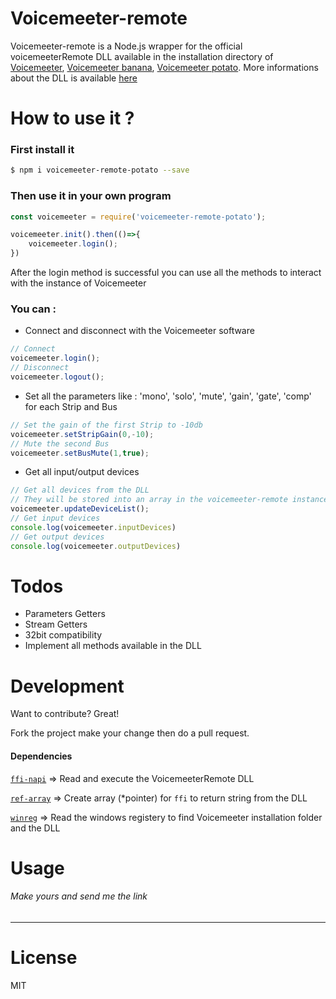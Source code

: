 
# Voicemeeter-remote

Voicemeeter-remote is a Node.js wrapper for the official voicemeeterRemote DLL available in the installation directory of [Voicemeeter][voicemeeter], [Voicemeeter banana][voicemeeter-banana], [Voicemeeter potato][voicemeeter-potato]. More informations about the DLL is available [here](https://forum.vb-audio.com/viewtopic.php?f=8&t=346)

# How to use it ?
### First install it

```sh
$ npm i voicemeeter-remote-potato --save
```
### Then use it in your own program

```js
const voicemeeter = require('voicemeeter-remote-potato');

voicemeeter.init().then(()=>{
    voicemeeter.login();
})
```

After the login method is successful you can use all the methods to interact with the instance of Voicemeeter

### You can :
   - Connect and disconnect with the Voicemeeter software
```js
// Connect
voicemeeter.login();
// Disconnect
voicemeeter.logout();
```

  - Set all the parameters like : 'mono', 'solo', 'mute', 'gain', 'gate', 'comp' for each Strip and Bus
```js
// Set the gain of the first Strip to -10db
voicemeeter.setStripGain(0,-10);
// Mute the second Bus
voicemeeter.setBusMute(1,true);
```
   - Get all input/output devices
```js
// Get all devices from the DLL
// They will be stored into an array in the voicemeeter-remote instance
voicemeeter.updateDeviceList();
// Get input devices
console.log(voicemeeter.inputDevices)
// Get output devices
console.log(voicemeeter.outputDevices)
```

# Todos
- Parameters Getters
- Stream Getters
- 32bit compatibility
- Implement all methods available in the DLL

# Development

Want to contribute? Great!

Fork the project make your change then do a pull request.

#### Dependencies

[`ffi-napi`][ffi] => Read and execute the VoicemeeterRemote DLL

[`ref-array`][ref-array] => Create array (*pointer) for `ffi` to return string from the DLL

[`winreg`][winreg] => Read the windows registery to find Voicemeeter installation folder and the DLL

# Usage

###### Make yours and send me the link

----
# License

MIT

   [voicemeeter]: <https://www.vb-audio.com/Voicemeeter/index.htm>
   [voicemeeter-banana]: <https://www.vb-audio.com/Voicemeeter/banana.htm>
   [voicemeeter-potato]: <https://www.vb-audio.com/Voicemeeter/potato.htm>
   [voicemeeter-api]: <https://github.com/Mikatux/voicemeeter-api>
   [ffi]: <https://www.npmjs.com/package/ffi-napi>
   [ref-array]: <https://www.npmjs.com/package/ref-array>
   [winreg]: <https://www.npmjs.com/package/winreg>
